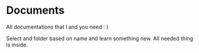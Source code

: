 # Documents
All documentations that I and you need  : )

Select and folder based on name and learn something new. All needed thing is inside.
